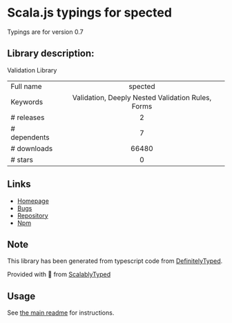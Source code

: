 
# Scala.js typings for spected

Typings are for version 0.7

## Library description:
Validation Library

|                    |                 |
| ------------------ | :-------------: |
| Full name          | spected |
| Keywords           | Validation, Deeply Nested Validation Rules, Forms |
| # releases         | 2 |
| # dependents       | 7 |
| # downloads        | 66480 |
| # stars            | 0 |

## Links
- [Homepage](https://github.com/25th-floor/spected#readme)
- [Bugs](https://github.com/25th-floor/spected/issues)
- [Repository](https://github.com/25th-floor/spected)
- [Npm](https://www.npmjs.com/package/spected)
    


## Note
This library has been generated from typescript code from [DefinitelyTyped](https://definitelytyped.org).

Provided with :purple_heart: from [ScalablyTyped](https://github.com/oyvindberg/ScalablyTyped)

## Usage
See [the main readme](../../readme.md) for instructions.


